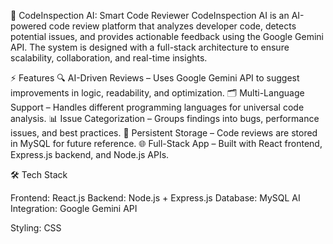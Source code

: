 🤖 CodeInspection AI: Smart Code Reviewer
CodeInspection AI is an AI-powered code review platform that analyzes developer code, detects potential issues, and provides actionable feedback using the Google Gemini API. The system is designed with a full-stack architecture to ensure scalability, collaboration, and real-time insights.

⚡ Features
🔍 AI-Driven Reviews – Uses Google Gemini API to suggest improvements in logic, readability, and optimization.
🗂 Multi-Language Support – Handles different programming languages for universal code analysis.
📊 Issue Categorization – Groups findings into bugs, performance issues, and best practices.
💾 Persistent Storage – Code reviews are stored in MySQL for future reference.
🌐 Full-Stack App – Built with React frontend, Express.js backend, and Node.js APIs.

🛠️ Tech Stack

Frontend: React.js
Backend: Node.js + Express.js
Database: MySQL
AI Integration: Google Gemini API

Styling: CSS 
